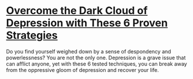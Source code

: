 
# [Overcome the Dark Cloud of Depression with These 6 Proven Strategies](https://www.mindhaste.com/t/depression/overcome-the-dark-cloud-of-depression-with-these-6-proven-strategies-166)

Do you find yourself weighed down by a sense of despondency and powerlessness? You are not the only one. Depression is a grave issue that can afflict anyone, yet with these 6 tested techniques, you can break away from the oppressive gloom of depression and recover your life.
    